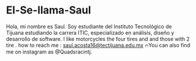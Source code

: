 # El-Se-llama-Saul
Hola, mi nombre es Saul. Soy estudiante del Instituto Tecnológico de Tijuana estudiando la carrera ITIC, especializado en análisis, diseño y desarrollo de software.
I like motorcycles the four  tires and   and those with 2 tire .
how to reach me : saul.acosta16@tectijuana.edu.mx
🔥You can also find me on instagram as  @Quadsracintj.
